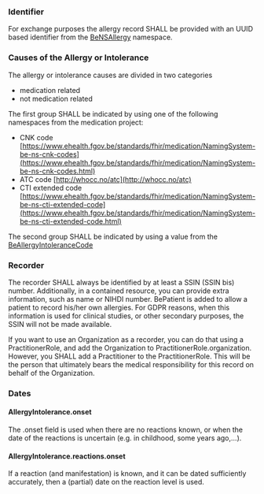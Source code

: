 ### Identifier

  

For exchange purposes the allergy record SHALL be provided with an UUID based identifier from the [BeNSAllergy](NamingSystem-be-ns-allergy.html) namespace.

### Causes of the Allergy or Intolerance

The allergy or intolerance causes are divided in two categories
* medication related
* not medication related

The first group SHALL be indicated by using one of the following namespaces from the medication project:
* CNK code [https://www.ehealth.fgov.be/standards/fhir/medication/NamingSystem-be-ns-cnk-codes](https://www.ehealth.fgov.be/standards/fhir/medication/NamingSystem-be-ns-cnk-codes.html)
* ATC code [http://whocc.no/atc](http://whocc.no/atc)
* CTI extended code [https://www.ehealth.fgov.be/standards/fhir/medication/NamingSystem-be-ns-cti-extended-code](https://www.ehealth.fgov.be/standards/fhir/medication/NamingSystem-be-ns-cti-extended-code.html)

The second group SHALL be indicated by using a value from the [BeAllergyIntoleranceCode](./ValueSet-be-allergyintolerancecode.html)

  

### Recorder 

  

The recorder SHALL always be identified by at least a SSIN (SSIN bis) number. Additionally, in a contained resource, you can provide extra information, such as name or NIHDI number. BePatient is added to allow a patient to record his/her own allergies. For GDPR reasons, when this information is used for clinical studies, or other secondary purposes, the SSIN will not be made available.

If you want to use an Organization as a recorder, you can do that using a PractitionerRole, and add the Organization to PractitionerRole.organization. However, you SHALL add a Practitioner to the PractitionerRole. This will be the person that ultimately bears the medical responsibility for this record on behalf of the Organization.

### Dates

#### AllergyIntolerance.onset

The .onset field is used when there are no reactions known, or when the date of the reactions is uncertain (e.g. in childhood, some years ago,...).

#### AllergyIntolerance.reactions.onset

If a reaction (and manifestation) is known, and it can be dated sufficiently accurately, then a (partial) date on the reaction level is used.